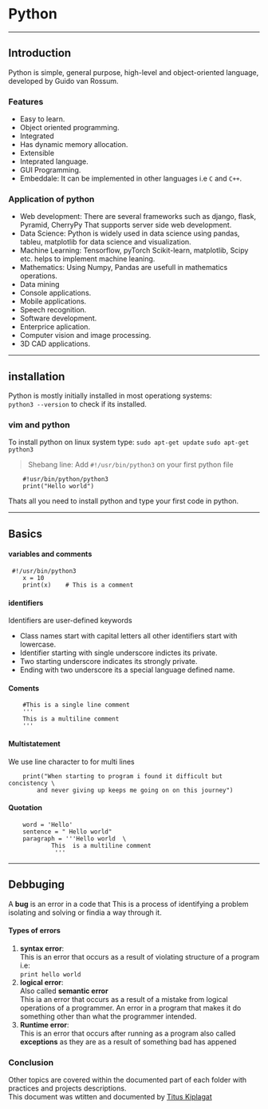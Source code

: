 # 	Python 
***
## 		Introduction
Python is simple, general purpose, high-level and object-oriented language, developed by  Guido van Rossum.
###	Features 
- Easy to learn.
- Object oriented programming.
- Integrated
- Has dynamic memory allocation.
- Extensible
- Inteprated language.
- GUI Programming.
- Embeddale: It can be implemented in other languages i.e `C` and `C++`.
###	Application of python
- Web development:
	There are several frameworks such as django, flask, Pyramid, CherryPy That supports server side web development.
- Data Science:
	Python is widely used in data science using pandas, tableu, matplotlib for data science and visualization.
- Machine Learning:
	Tensorflow, pyTorch Scikit-learn, matplotlib, Scipy etc. helps to implement machine leaning.
- Mathematics:
	Using Numpy, Pandas are usefull in mathematics operations.
- Data mining
- Console applications.
- Mobile applications.
- Speech recognition.
- Software development.
- Enterprice aplication.
- Computer vision and image processing.
- 3D CAD applications.
***
## installation
Python is mostly initially installed in most operationg systems:<br/>
`python3 --version`  to check if its installed.

### vim and python
To install python on linux system type:
`sudo apt-get update`
`sudo apt-get python3`

> Shebang line:
Add `#!/usr/bin/python3` on your first python file
```
	#!usr/bin/python/python3
	print("Hello world")
```
Thats all you need to install python and type your first code in python.

***
## 		Basics
####  variables and comments
```
 #!/usr/bin/python3
	x = 10
	print(x)    # This is a comment
```
####  identifiers
Identifiers are user-defined keywords <br/>
- Class names start with capital  letters all other identifiers start with lowercase.
- Identifier starting with single underscore indictes its private.
- Two starting underscore indicates its strongly private.
- Ending with two underscore its a special language defined name.
####	Coments
```
	#This is a single line comment
	'''
	This is a multiline comment
	'''
```
####	Multistatement
We use line character to for multi lines

```
	print("When starting to program i found it difficult but concistency \
		and never giving up keeps me going on on this journey")
```

####	Quotation

```
	word = 'Hello'
	sentence = " Hello world"
	paragraph = '''Hello world  \
			This  is a multiline comment
		     '''
```
***

## Debbuging
A __bug__ is an error in a code that 
This is a process of identifying  a problem isolating and solving or findia a way through it.
#### Types of errors
1. __syntax error__: <br/>
This is an error that occurs as a result of violating structure of a program i.e: <br/>
`print hello world`
2. __logical error__: <br/>
Also called __semantic error__ <br/>
This ia an error that occurs as a result of a mistake from logical operations of a programmer.
An error in a program that makes it do something other than what the programmer intended.
1. __Runtime error__: <br/>
This is an error that occurs after running as a program also called __exceptions__ as they are as a result of something bad has appened

### Conclusion
Other topics are covered within the documented part of each folder with practices and projects descriptions.<br/>
This document was wtitten and documented by [Titus Kiplagat](https://ke.linkedin.com/in/titus-kiplagat-5146ba210)

